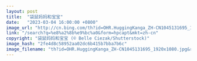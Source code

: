```yaml
---
layout: post
title:  "袋鼠妈妈和宝宝"
date:   "2023-03-04 16:00:00 +0800"
image_url: "http://cn.bing.com/th?id=OHR.HuggingKanga_ZH-CN1045131695_1920x1080.jpg&rf=LaDigue_1920x1080.jpg&pid=hp"
link: "/search?q=%e8%a2%8b%e9%bc%a0&form=hpcapt&mkt=zh-cn"
copyright: "袋鼠妈妈和宝宝 (© Belle Ciezak/Shutterstock)"
image_hash: "2fe4d8c58952aa02dc6b415b7bba7b6c"
image_filename: "th?id=OHR.HuggingKanga_ZH-CN1045131695_1920x1080.jpg&rf=LaDigue_1920x1080.jpg&pid=hp"
---
```

